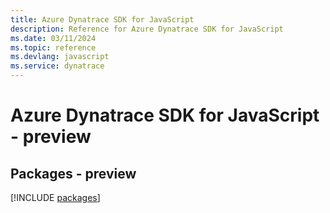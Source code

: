 ```yaml
---
title: Azure Dynatrace SDK for JavaScript
description: Reference for Azure Dynatrace SDK for JavaScript
ms.date: 03/11/2024
ms.topic: reference
ms.devlang: javascript
ms.service: dynatrace
---
```

# Azure Dynatrace SDK for JavaScript - preview
## Packages - preview
[!INCLUDE [packages](dynatrace-index.md)]